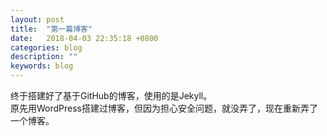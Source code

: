 ```yaml
---
layout: post
title:  "第一篇博客"
date:   2018-04-03 22:35:18 +0800
categories: blog
description: ""
keywords: blog
---
```

终于搭建好了基于GitHub的博客，使用的是Jekyll。  
原先用WordPress搭建过博客，但因为担心安全问题，就没弄了，现在重新弄了一个博客。  
